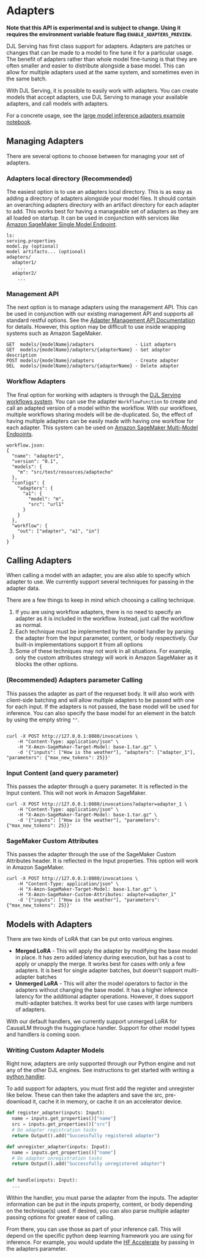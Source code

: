 # Adapters

**Note that this API is experimental and is subject to change. Using it requires the environment variable feature flag `ENABLE_ADAPTERS_PREVIEW`.**

DJL Serving has first class support for adapters.
Adapters are patches or changes that can be made to a model to fine tune it for a particular usage.
The benefit of adapters rather than whole model fine-tuning is that they are often smaller and easier to distribute alongside a base model.
This can allow for multiple adapters used at the same system, and sometimes even in the same batch.

With DJL Serving, it is possible to easily work with adapters.
You can create models that accept adapters, use DJL Serving to manage your available adapters, and call models with adapters.

For a concrete usage, see the [large model inference adapters example notebook](http://docs.djl.ai/docs/demos/aws/sagemaker/large-model-inference/sample-llm/multi_lora_adapter_inference.html).

## Managing Adapters

There are several options to choose between for managing your set of adapters.

### Adapters local directory (Recommended)

The easiest option is to use an adapters local directory.
This is as easy as adding a directory of adapters alongside your model files.
It should contain an overarching adapters directory with an artifact directory for each adapter to add.
This works best for having a manageable set of adapters as they are all loaded on startup.
It can be used in conjunction with services like [Amazon SageMaker Single Model Endpoint](https://docs.aws.amazon.com/sagemaker/latest/dg/realtime-single-model.html).

```
ls:
serving.properties
model.py (optional)
model artifacts... (optional) 
adapters/
  adapter1/
    ...
  adapter2/
    ...
```

### Management API

The next option is to manage adapters using the management API.
This can be used in conjunction with our existing management API and supports all standard restful options.
See the [Adapter Management API Documentation](adapters_api.md) for details.
However, this option may be difficult to use inside wrapping systems such as Amazon SageMaker.

```
GET  models/{modelName}/adapters               - List adapters
GET  models/{modelName}/adapters/{adapterName} - Get adapter description
POST models/{modelName}/adapters               - Create adapter
DEL  models/{modelName}/adapters/{adapterName} - Delete adapter
```

### Workflow Adapters

The final option for working with adapters is through the [DJL Serving workflows system](workflows.md).
You can use the adapter `WorkflowFunction` to create and call an adapted version of a model within the workflow.
With our workflows, multiple workflows sharing models will be de-duplicated.
So, the effect of having multiple adapters can be easily made with having one workflow for each adapter.
This system can be used on [Amazon SageMaker Multi-Model Endpoints](https://docs.aws.amazon.com/sagemaker/latest/dg/multi-model-endpoints.html).

```
workflow.json:
{
  "name": "adapter1",
  "version": "0.1",
  "models": {
    "m": "src/test/resources/adaptecho"
  },
  "configs": {
    "adapters": {
      "a1": {
        "model": "m",
        "src": "url1"
      }
    }
  },
  "workflow": {
    "out": ["adapter", "a1", "in"]
  }
}
```

## Calling Adapters

When calling a model with an adapter, you are also able to specify which adapter to use.
We currently support several techniques for passing in the adapter data.

There are a few things to keep in mind which choosing a calling technique.

1. If you are using workflow adapters, there is no need to specify an adapter as it is included in the workflow.
   Instead, just call the workflow as normal.
2. Each technique must be implemented by the model handler by parsing the adapter from the Input parameter, content, or body respectively.
   Our built-in implementations support it from all options
3. Some of these techniques may not work in all situations. For example, only the custom attributes strategy will work in Amazon SageMaker as it blocks the other options.


### (Recommended) Adapters parameter Calling

This passes the adapter as part of the requeset body.
It will also work with client-side batching and will allow multiple adapters to be passed with one for each input.
If the adapters is not passed, the base model will be used for inference.
You can also specify the base model for an element in the batch by using the empty string `""`.

```

curl -X POST http://127.0.0.1:8080/invocations \
    -H "Content-Type: application/json" \
    -H "X-Amzn-SageMaker-Target-Model: base-1.tar.gz" \
    -d '{"inputs": ["How is the weather"], "adapters": ["adapter_1"], "parameters": {"max_new_tokens": 25}}'
```

### Input Content (and query parameter)

This passes the adapter through a query parameter.
It is reflected in the Input content.
This will not work in Amazon SageMaker.

```
curl -X POST http://127.0.0.1:8080/invocations?adapter=adapter_1 \
    -H "Content-Type: application/json" \
    -H "X-Amzn-SageMaker-Target-Model: base-1.tar.gz" \
    -d '{"inputs": ["How is the weather"], "parameters": {"max_new_tokens": 25}}'
```

### SageMaker Custom Attributes

This passes the adapter through the use of the SageMaker Custom Attributes header.
It is reflected in the Input properties.
This option will work in Amazon SageMaker.

```
curl -X POST http://127.0.0.1:8080/invocations \
    -H "Content-Type: application/json" \
    -H "X-Amzn-SageMaker-Target-Model: base-1.tar.gz" \
    -H "X-Amzn-SageMaker-Custom-Attributes: adapter=adapter_1"
    -d '{"inputs": ["How is the weather"], "parameters": {"max_new_tokens": 25}}'
```

## Models with Adapters

There are two kinds of LoRA that can be put onto various engines.

* **Merged LoRA** - This will apply the adapter by modifying the base model in place.
  It has zero added latency during execution, but has a cost to apply or unapply the merge.
  It works best for cases with only a few adapters.
  It is best for single adapter batches, but doesn’t support multi-adapter batches
* **Unmerged LoRA** - This will alter the model operators to factor in the adapters without changing the base model.
  It has a higher inference latency for the additional adapter operations.
  However, it does support multi-adapter batches.
  It works best for use cases with large numbers of adapters.

With our default handlers, we currently support unmerged LoRA for CausalLM through the huggingface handler.
Support for other model types and handlers is coming soon.

### Writing Custom Adapter Models

Right now, adapters are only supported through our Python engine and not any of the other DJL engines.
See instructions to get started with writing a [python handler](modes.md#python-mode).

To add support for adapters, you must first add the register and unregister like below.
These can then take the adapters and save the src, pre-download it, cache it in memory, or cache it on an accelerator device.

```python
def register_adapter(inputs: Input):
  name = inputs.get_properties()["name"]
  src = inputs.get_properties()["src"]
  # Do adapter registration tasks
  return Output().add("Successfully registered adapter")

def unregister_adapter(inputs: Input):
  name = inputs.get_properties()["name"]
  # Do adapter unregistration tasks
  return Output().add("Successfully unregistered adapter")


def handle(inputs: Input):
  ...
```

Within the handler, you must parse the adapter from the inputs.
The adapter information can be put in the inputs property, content, or body depending on the technique(s) used.
If desired, you can also parse multiple adapter passing options for greater ease of calling.

From there, you can use those as part of your inference call.
This will depend on the specific python deep learning framework you are using for inference.
For example, you would update the [HF Accelerate](https://huggingface.co/docs/transformers/v4.33.0/en/main_classes/text_generation#transformers.GenerationMixin.generate) by passing in the adapters parameter.